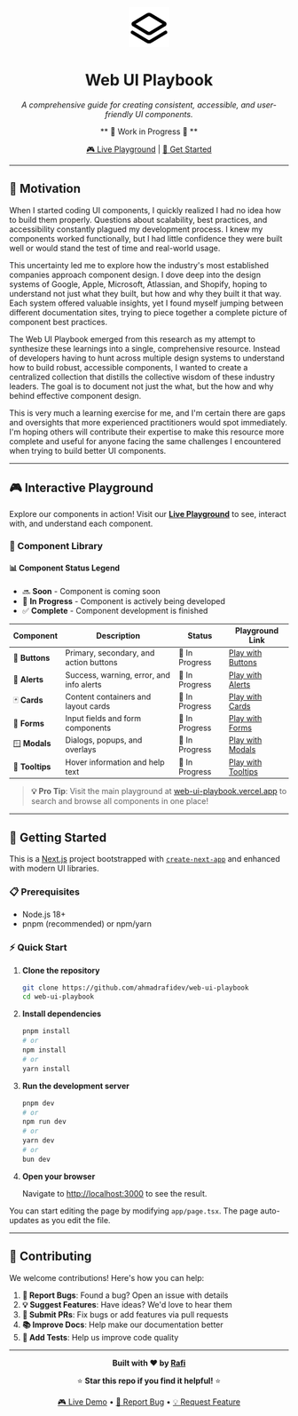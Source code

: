 <div align="center">

<img src="/public/images/logo.png" width="72" height="72" alt="Web UI Playbook Logo">

# Web UI Playbook

*A comprehensive guide for creating consistent, accessible, and user-friendly UI components.*

** 🚧 Work in Progress 🚧 **

[🎮 Live Playground](https://web-ui-playbook.vercel.app/) | [🚀 Get Started](#getting-started)

</div>

---

## 🌟 Motivation

When I started coding UI components, I quickly realized I had no idea how to build them properly. Questions about scalability, best practices, and accessibility constantly plagued my development process. I knew my components worked functionally, but I had little confidence they were built well or would stand the test of time and real-world usage.

This uncertainty led me to explore how the industry's most established companies approach component design. I dove deep into the design systems of Google, Apple, Microsoft, Atlassian, and Shopify, hoping to understand not just what they built, but how and why they built it that way. Each system offered valuable insights, yet I found myself jumping between different documentation sites, trying to piece together a complete picture of component best practices.

The Web UI Playbook emerged from this research as my attempt to synthesize these learnings into a single, comprehensive resource. Instead of developers having to hunt across multiple design systems to understand how to build robust, accessible components, I wanted to create a centralized collection that distills the collective wisdom of these industry leaders. The goal is to document not just the what, but the how and why behind effective component design.

This is very much a learning exercise for me, and I'm certain there are gaps and oversights that more experienced practitioners would spot immediately. I'm hoping others will contribute their expertise to make this resource more complete and useful for anyone facing the same challenges I encountered when trying to build better UI components.

---

## 🎮 Interactive Playground

Explore our components in action! Visit our [**Live Playground**](https://web-ui-playbook.vercel.app/) to see, interact with, and understand each component.

### 🧩 Component Library

#### 📊 Component Status Legend

- 🔜 **Soon** - Component is coming soon
- 🚧 **In Progress** - Component is actively being developed  
- ✅ **Complete** - Component development is finished

| Component | Description | Status | Playground Link |
|-----------|-------------|--------|-----------------|
| 🔘 **Buttons** | Primary, secondary, and action buttons | 🚧 In Progress | [Play with Buttons](https://web-ui-playbook.vercel.app/playground/buttons) |
| 🚨 **Alerts** | Success, warning, error, and info alerts | 🚧 In Progress | [Play with Alerts](https://web-ui-playbook.vercel.app/playground/alerts) |
| 🃏 **Cards** | Content containers and layout cards | 🚧 In Progress | [Play with Cards](https://web-ui-playbook.vercel.app/playground/cards) |
| 📝 **Forms** | Input fields and form components | 🚧 In Progress | [Play with Forms](https://web-ui-playbook.vercel.app/playground/forms) | 
| 🪟 **Modals** | Dialogs, popups, and overlays | 🚧 In Progress | [Play with Modals](https://web-ui-playbook.vercel.app/playground/modals) |
| 💭 **Tooltips** | Hover information and help text | 🚧 In Progress | [Play with Tooltips](https://web-ui-playbook.vercel.app/playground/tooltips) |

> **💡 Pro Tip**: Visit the main playground at [web-ui-playbook.vercel.app](https://web-ui-playbook.vercel.app/) to search and browse all components in one place!

---

## 🚀 Getting Started

This is a [Next.js](https://nextjs.org) project bootstrapped with [`create-next-app`](https://nextjs.org/docs/app/api-reference/cli/create-next-app) and enhanced with modern UI libraries.

### 📋 Prerequisites

- Node.js 18+ 
- pnpm (recommended) or npm/yarn

### ⚡ Quick Start

1. **Clone the repository**
   ```bash
   git clone https://github.com/ahmadrafidev/web-ui-playbook
   cd web-ui-playbook
   ```

2. **Install dependencies**
   ```bash
   pnpm install
   # or
   npm install
   # or
   yarn install
   ```

3. **Run the development server**
   ```bash
   pnpm dev
   # or
   npm run dev
   # or
   yarn dev
   # or
   bun dev
   ```

4. **Open your browser**
   
   Navigate to [http://localhost:3000](http://localhost:3000) to see the result.

You can start editing the page by modifying `app/page.tsx`. The page auto-updates as you edit the file.

---

## 🤝 Contributing

We welcome contributions! Here's how you can help:

1. **🐛 Report Bugs**: Found a bug? Open an issue with details
2. **💡 Suggest Features**: Have ideas? We'd love to hear them
3. **🔧 Submit PRs**: Fix bugs or add features via pull requests
4. **📚 Improve Docs**: Help make our documentation better
5. **🧪 Add Tests**: Help us improve code quality

---

<div align="center">

**Built with ❤️ by [Rafi](https://www.rafiwirana.co/)**

⭐ **Star this repo if you find it helpful!** ⭐

[🎮 Live Demo](https://web-ui-playbook.vercel.app/) • [🐛 Report Bug](https://github.com/your-username/web-ui-playbook/issues) • [💡 Request Feature](https://github.com/your-username/web-ui-playbook/issues)

</div>

